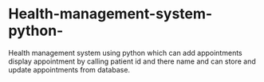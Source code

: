# Health-management-system-python-
Health management system using python which can add appointments display appointment by calling patient id and there name and can store and update appointments from database.
